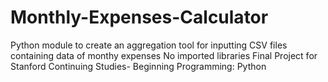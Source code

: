 # Monthly-Expenses-Calculator
Python module to create an aggregation tool for inputting CSV files containing data of monthy expenses
No imported libraries
Final Project for Stanford Continuing Studies- Beginning Programming: Python
